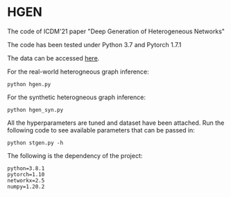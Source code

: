 # HGEN
The code of ICDM'21 paper "Deep Generation of Heterogeneous Networks"

The code has been tested under Python 3.7 and Pytorch 1.7.1

The data can be accessed [here](https://www.dropbox.com/sh/lmryy7r4la3owgj/AAB2eKhCp3UUEP5Nb8foJxUla?dl=0).  

For the real-world heterogneous graph inference:
```
python hgen.py
```

For the synthetic heterogneous graph inference:
```
python hgen_syn.py
```

All the hyperparameters are tuned and dataset have been attached. 
Run the following code to see available parameters that can be passed in:

```
python stgen.py -h
```

The following is the dependency of the project:  
```
python=3.8.1  
pytorch=1.10  
networkx=2.5  
numpy=1.20.2  
```
